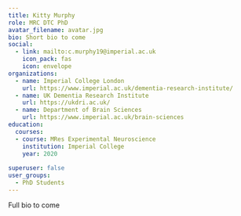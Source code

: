 ```yaml
---
title: Kitty Murphy
role: MRC DTC PhD
avatar_filename: avatar.jpg
bio: Short bio to come
social:
  - link: mailto:c.murphy19@imperial.ac.uk 
    icon_pack: fas
    icon: envelope
organizations:
  - name: Imperial College London
    url: https://www.imperial.ac.uk/dementia-research-institute/
  - name: UK Dementia Research Institute
    url: https://ukdri.ac.uk/
  - name: Department of Brain Sciences
    url: https://www.imperial.ac.uk/brain-sciences
education:
  courses:
  - course: MRes Experimental Neuroscience
    institution: Imperial College
    year: 2020  
      
superuser: false
user_groups:
  - PhD Students
---
```


Full bio to come
